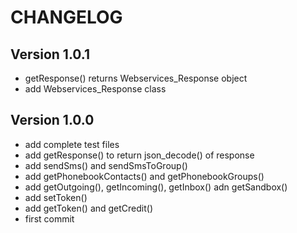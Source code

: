 CHANGELOG
=========

Version 1.0.1
-------------

* getResponse() returns Webservices_Response object
* add Webservices_Response class

Version 1.0.0
-------------

* add complete test files
* add getResponse() to return json_decode() of response
* add sendSms() and sendSmsToGroup()
* add getPhonebookContacts() and getPhonebookGroups()
* add getOutgoing(), getIncoming(), getInbox() adn getSandbox()
* add setToken()
* add getToken() and getCredit()
* first commit
